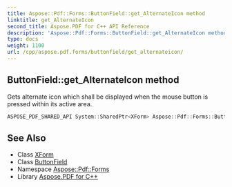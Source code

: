 ```yaml
---
title: Aspose::Pdf::Forms::ButtonField::get_AlternateIcon method
linktitle: get_AlternateIcon
second_title: Aspose.PDF for C++ API Reference
description: 'Aspose::Pdf::Forms::ButtonField::get_AlternateIcon method. Gets alternate icon which shall be displayed when the mouse button is pressed within its active area in C++.'
type: docs
weight: 1100
url: /cpp/aspose.pdf.forms/buttonfield/get_alternateicon/
---
```

## ButtonField::get_AlternateIcon method


Gets alternate icon which shall be displayed when the mouse button is pressed within its active area.

```cpp
ASPOSE_PDF_SHARED_API System::SharedPtr<XForm> Aspose::Pdf::Forms::ButtonField::get_AlternateIcon()
```

## See Also

* Class [XForm](../../../aspose.pdf/xform/)
* Class [ButtonField](../)
* Namespace [Aspose::Pdf::Forms](../../)
* Library [Aspose.PDF for C++](../../../)
